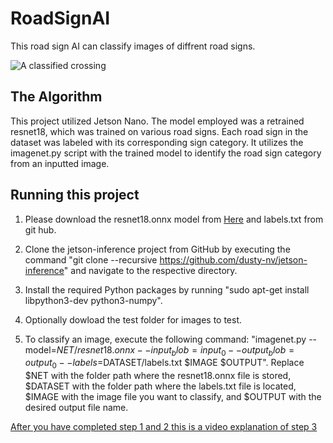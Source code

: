 # RoadSignAI

 This road sign AI can classify images of diffrent road signs.

![A classified crossing](https://i.imgur.com/V1RqhRw.jpg)

## The Algorithm


This project utilized Jetson Nano. The model employed was a retrained resnet18, which was trained on various road signs. Each road sign in the dataset was labeled with its corresponding sign category. It utilizes the imagenet.py script with the trained model to identify the road sign category from an inputted image.

## Running this project

1. Please download the resnet18.onnx model from [Here](https://drive.google.com/file/d/1Il6buXnDNaFhrWSfiAwaGWNTvkjdjhfw/view?usp=sharing) and labels.txt from git hub.

2. Clone the jetson-inference project from GitHub by executing the command "git clone --recursive https://github.com/dusty-nv/jetson-inference" and navigate to the respective directory.

3. Install the required Python packages by running "sudo apt-get install libpython3-dev python3-numpy".

4. Optionally dowload the test folder for images to test.

5. To classify an image, execute the following command: "imagenet.py --model=$NET/resnet18.onnx --input_blob=input_0 --output_blob=output_0 --labels=$DATASET/labels.txt $IMAGE $OUTPUT". Replace $NET with the folder path where the resnet18.onnx file is stored, $DATASET with the folder path where the labels.txt file is located, $IMAGE with the image file you want to classify, and $OUTPUT with the desired output file name.

[After you have completed step 1 and 2 this is a video explanation of step 3](https://youtu.be/N_9viqFRQf4)

